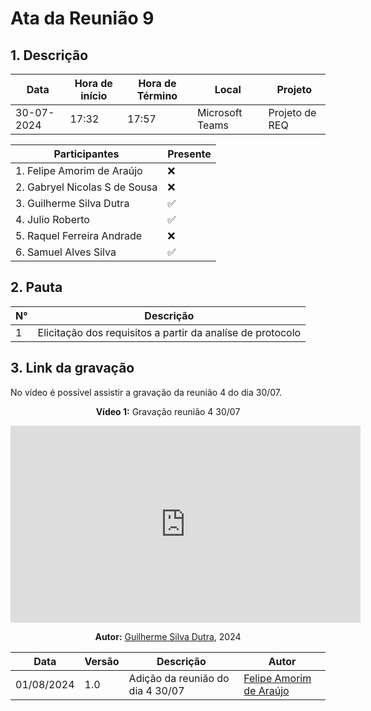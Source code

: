 # **Ata da Reunião 9**

## 1. Descrição

| Data       | Hora de início | Hora de Término | Local            | Projeto        |
|------------|-----------------|-----------------|-----------------|----------------|
| 30-07-2024 | 17:32           | 17:57           | Microsoft Teams | Projeto de REQ |

| Participantes                              | Presente       |
|-----------------------------------------|----------|
| 1. Felipe Amorim de Araújo       | ❌       |
| 2. Gabryel Nicolas S de Sousa                 | ❌       |
| 3. Guilherme Silva Dutra                | ✅       |
| 4. Julio Roberto                | ✅       |
| 5. Raquel Ferreira Andrade          | ❌       | 
| 6. Samuel Alves Silva                | ✅       |

## 2. Pauta

| N° | Descrição                               |
|----|-----------------------------------------|
| 1  | Elicitação dos requisitos a partir da analíse de protocolo         |


## 3. Link da gravação

No vídeo é possível assistir a gravação da reunião 4 do dia 30/07.

<center>

**Vídeo 1:** Gravação reunião 4 30/07

<iframe width="560" height="315" src="https://www.youtube.com/embed/YlpZo2vErSI?si=OCidZhPwWQQStLoK" title="Elicitação de requisitos a partir da Análise de Protocolo" frameborder="0" allow="accelerometer; autoplay; clipboard-write; encrypted-media; gyroscope; picture-in-picture; web-share" referrerpolicy="strict-origin-when-cross-origin" allowfullscreen></iframe>

**Autor:** [Guilherme Silva Dutra](https://github.com/GuiDutra21), 2024

</center>


| Data | Versão | Descrição | Autor |
| ---- | ------ | --------- | ----- |
| 01/08/2024 | 1.0 | Adição da reunião do dia 4 30/07 | [Felipe Amorim de Araújo](https://github.com/lipeaaraujo) |